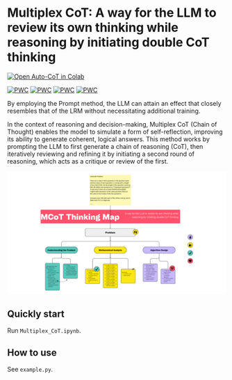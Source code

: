 # Multiplex CoT: A way for the LLM to review its own thinking while reasoning by initiating double CoT thinking

[![Open Auto-CoT in Colab](https://colab.research.google.com/assets/colab-badge.svg)](https://colab.research.google.com/drive/1rB3Re3D7alu28JgChFUy6BKmvmNADsdk?usp=sharing)

[![PWC](https://img.shields.io/endpoint.svg?url=https://paperswithcode.com/badge/mygo-multiplex-cot-a-method-for-self/gsm8k-on-gsm8k)](https://paperswithcode.com/sota/gsm8k-on-gsm8k?p=mygo-multiplex-cot-a-method-for-self)
[![PWC](https://img.shields.io/endpoint.svg?url=https://paperswithcode.com/badge/mygo-multiplex-cot-a-method-for-self/humaneval-on-humaneval-1)](https://paperswithcode.com/sota/humaneval-on-humaneval-1?p=mygo-multiplex-cot-a-method-for-self)
[![PWC](https://img.shields.io/endpoint.svg?url=https://paperswithcode.com/badge/mygo-multiplex-cot-a-method-for-self/llm-real-life-tasks-on-llm-real-life-tasks)](https://paperswithcode.com/sota/llm-real-life-tasks-on-llm-real-life-tasks?p=mygo-multiplex-cot-a-method-for-self)
[![PWC](https://img.shields.io/endpoint.svg?url=https://paperswithcode.com/badge/mygo-multiplex-cot-a-method-for-self/mmlu-on-mmlu-pro)](https://paperswithcode.com/sota/mmlu-on-mmlu-pro?p=mygo-multiplex-cot-a-method-for-self)


By employing the Prompt method, the LLM can attain an effect that closely resembles that of the LRM without necessitating additional training.

In the context of reasoning and decision-making, Multiplex CoT (Chain of Thought) enables the model to simulate a form of self-reflection, improving its ability to generate coherent, logical answers. This method works by prompting the LLM to first generate a chain of reasoning (CoT), then iteratively reviewing and refining it by initiating a second round of reasoning, which acts as a critique or review of the first.

![Figure 1](Figure_1.png)

## Quickly start

Run `Multiplex_CoT.ipynb`.

## How to use

See `example.py`.
